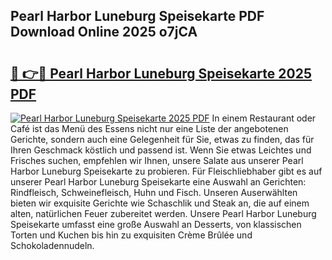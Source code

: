 ## Pearl Harbor Luneburg Speisekarte PDF Download Online 2025 o7jCA

# <h2><a href="http://gc6obn.nevu.top/?p=Pearl+Harbor+Luneburg+Speisekarte">🔗 👉🔴 Pearl Harbor Luneburg Speisekarte 2025 PDF</a></h2>

[![Pearl Harbor Luneburg Speisekarte 2025 PDF](https://i.imgur.com/dBaPXMq.png)](http://gc6obn.nevu.top/?p=Pearl+Harbor+Luneburg+Speisekarte)
In einem Restaurant oder Café ist das Menü des Essens nicht nur eine Liste der angebotenen Gerichte, sondern auch eine Gelegenheit für Sie, etwas zu finden, das für Ihren Geschmack köstlich und passend ist. Wenn Sie etwas Leichtes und Frisches suchen, empfehlen wir Ihnen, unsere Salate aus unserer Pearl Harbor Luneburg Speisekarte zu probieren. Für Fleischliebhaber gibt es auf unserer Pearl Harbor Luneburg Speisekarte eine Auswahl an Gerichten: Rindfleisch, Schweinefleisch, Huhn und Fisch. Unseren Auserwählten bieten wir exquisite Gerichte wie Schaschlik und Steak an, die auf einem alten, natürlichen Feuer zubereitet werden. Unsere Pearl Harbor Luneburg Speisekarte umfasst eine große Auswahl an Desserts, von klassischen Torten und Kuchen bis hin zu exquisiten Crème Brûlée und Schokoladennudeln.
